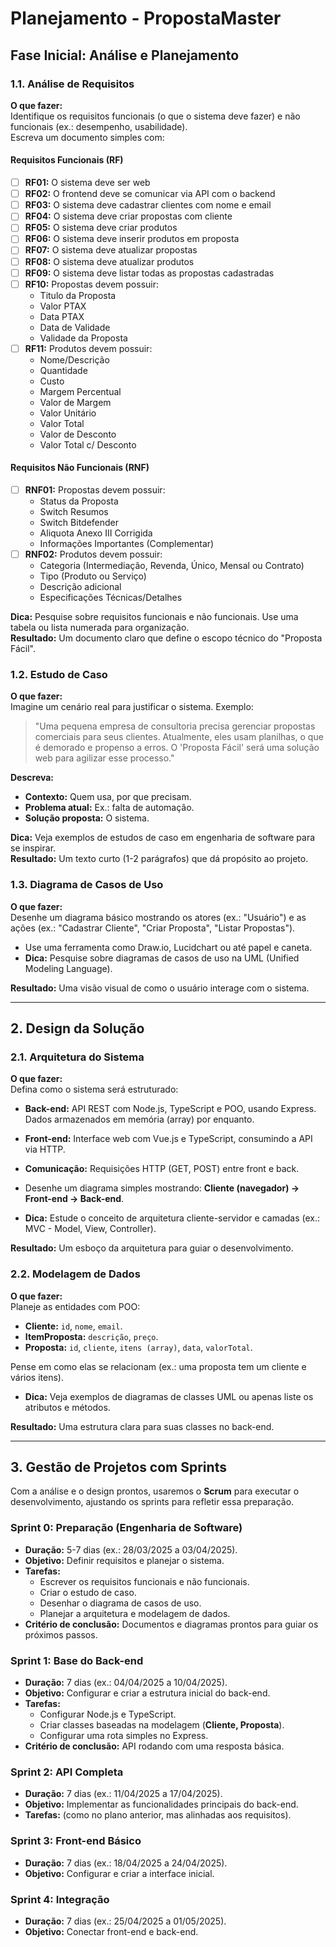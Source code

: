 # Planejamento - PropostaMaster

## Fase Inicial: Análise e Planejamento

### 1.1. Análise de Requisitos

**O que fazer:**  
Identifique os requisitos funcionais (o que o sistema deve fazer) e não funcionais (ex.: desempenho, usabilidade).  
Escreva um documento simples com:

#### Requisitos Funcionais (RF)
- [ ] **RF01:** O sistema deve ser web
- [ ] **RF02:** O frontend deve se comunicar via API com o backend
- [ ] **RF03:** O sistema deve cadastrar clientes com nome e email
- [ ] **RF04:** O sistema deve criar propostas com cliente
- [ ] **RF05:** O sistema deve criar produtos
- [ ] **RF06:** O sistema deve inserir produtos em proposta
- [ ] **RF07:** O sistema deve atualizar propostas
- [ ] **RF08:** O sistema deve atualizar produtos
- [ ] **RF09:** O sistema deve listar todas as propostas cadastradas
- [ ] **RF10:** Propostas devem possuir:
    - Titulo da Proposta
    - Valor PTAX
    - Data PTAX
    - Data de Validade
    - Validade da Proposta
- [ ] **RF11:** Produtos devem possuir:
    - Nome/Descrição
    - Quantidade
    - Custo
    - Margem Percentual
    - Valor de Margem
    - Valor Unitário
    - Valor Total
    - Valor de Desconto
    - Valor Total c/ Desconto
#### Requisitos Não Funcionais (RNF)
- [ ] **RNF01:** Propostas devem possuir:
    - Status da Proposta
    - Switch Resumos
    - Switch Bitdefender
    - Aliquota Anexo III Corrigida
    - Informações Importantes (Complementar)
- [ ] **RNF02:** Produtos devem possuir:
    - Categoria (Intermediação, Revenda, Único, Mensal ou Contrato)
    - Tipo (Produto ou Serviço)
    - Descrição adicional
    - Especificações Técnicas/Detalhes




**Dica:** Pesquise sobre requisitos funcionais e não funcionais. Use uma tabela ou lista numerada para organização.  
**Resultado:** Um documento claro que define o escopo técnico do "Proposta Fácil".

### 1.2. Estudo de Caso

**O que fazer:**  
Imagine um cenário real para justificar o sistema. Exemplo:

> "Uma pequena empresa de consultoria precisa gerenciar propostas comerciais para seus clientes. Atualmente, eles usam planilhas, o que é demorado e propenso a erros. O 'Proposta Fácil' será uma solução web para agilizar esse processo."

**Descreva:**
- **Contexto:** Quem usa, por que precisam.
- **Problema atual:** Ex.: falta de automação.
- **Solução proposta:** O sistema.

**Dica:** Veja exemplos de estudos de caso em engenharia de software para se inspirar.  
**Resultado:** Um texto curto (1-2 parágrafos) que dá propósito ao projeto.

### 1.3. Diagrama de Casos de Uso

**O que fazer:**  
Desenhe um diagrama básico mostrando os atores (ex.: "Usuário") e as ações (ex.: "Cadastrar Cliente", "Criar Proposta", "Listar Propostas").

- Use uma ferramenta como Draw.io, Lucidchart ou até papel e caneta.
- **Dica:** Pesquise sobre diagramas de casos de uso na UML (Unified Modeling Language).

**Resultado:** Uma visão visual de como o usuário interage com o sistema.

---

## 2. Design da Solução

### 2.1. Arquitetura do Sistema

**O que fazer:**  
Defina como o sistema será estruturado:

- **Back-end:** API REST com Node.js, TypeScript e POO, usando Express. Dados armazenados em memória (array) por enquanto.
- **Front-end:** Interface web com Vue.js e TypeScript, consumindo a API via HTTP.
- **Comunicação:** Requisições HTTP (GET, POST) entre front e back.

- Desenhe um diagrama simples mostrando: **Cliente (navegador) → Front-end → Back-end**.
- **Dica:** Estude o conceito de arquitetura cliente-servidor e camadas (ex.: MVC - Model, View, Controller).

**Resultado:** Um esboço da arquitetura para guiar o desenvolvimento.

### 2.2. Modelagem de Dados

**O que fazer:**  
Planeje as entidades com POO:

- **Cliente:** `id`, `nome`, `email`.
- **ItemProposta:** `descrição`, `preço`.
- **Proposta:** `id`, `cliente`, `itens (array)`, `data`, `valorTotal`.

Pense em como elas se relacionam (ex.: uma proposta tem um cliente e vários itens).

- **Dica:** Veja exemplos de diagramas de classes UML ou apenas liste os atributos e métodos.

**Resultado:** Uma estrutura clara para suas classes no back-end.

---

## 3. Gestão de Projetos com Sprints

Com a análise e o design prontos, usaremos o **Scrum** para executar o desenvolvimento, ajustando os sprints para refletir essa preparação.

### **Sprint 0: Preparação (Engenharia de Software)**
- **Duração:** 5-7 dias (ex.: 28/03/2025 a 03/04/2025).
- **Objetivo:** Definir requisitos e planejar o sistema.
- **Tarefas:**
  - Escrever os requisitos funcionais e não funcionais.
  - Criar o estudo de caso.
  - Desenhar o diagrama de casos de uso.
  - Planejar a arquitetura e modelagem de dados.
- **Critério de conclusão:** Documentos e diagramas prontos para guiar os próximos passos.

### **Sprint 1: Base do Back-end**
- **Duração:** 7 dias (ex.: 04/04/2025 a 10/04/2025).
- **Objetivo:** Configurar e criar a estrutura inicial do back-end.
- **Tarefas:**
  - Configurar Node.js e TypeScript.
  - Criar classes baseadas na modelagem (**Cliente, Proposta**).
  - Configurar uma rota simples no Express.
- **Critério de conclusão:** API rodando com uma resposta básica.

### **Sprint 2: API Completa**
- **Duração:** 7 dias (ex.: 11/04/2025 a 17/04/2025).
- **Objetivo:** Implementar as funcionalidades principais do back-end.
- **Tarefas:** (como no plano anterior, mas alinhadas aos requisitos).

### **Sprint 3: Front-end Básico**
- **Duração:** 7 dias (ex.: 18/04/2025 a 24/04/2025).
- **Objetivo:** Configurar e criar a interface inicial.

### **Sprint 4: Integração**
- **Duração:** 7 dias (ex.: 25/04/2025 a 01/05/2025).
- **Objetivo:** Conectar front-end e back-end.
